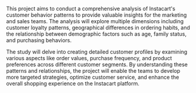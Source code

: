 This project aims to conduct a comprehensive analysis of Instacart's customer behavior patterns to provide valuable insights for the marketing and sales teams. The analysis will explore multiple dimensions including customer loyalty patterns, geographical differences in ordering habits, and the relationship between demographic factors such as age, family status, and purchasing behaviors.

The study will delve into creating detailed customer profiles by examining various aspects like order values, purchase frequency, and product preferences across different customer segments. By understanding these patterns and relationships, the project will enable the teams to develop more targeted strategies, optimize customer service, and enhance the overall shopping experience on the Instacart platform.
